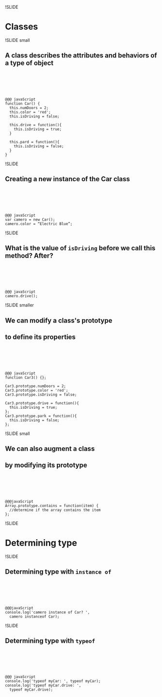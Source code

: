 !SLIDE
# Classes #

!SLIDE small
## A class describes the attributes and behaviors of a type of object ##
<br><br><br><br>

    @@@ javaScript
    function Car() {
      this.numDoors = 2; 
      this.color = 'red'; 
      this.isDriving = false;
      
      this.drive = function(){
        this.isDriving = true;
      }
      
      this.pard = function(){
        this.isDriving = false;
      }
    }

!SLIDE
## Creating a new instance of the Car class ##
<br><br><br><br>

    @@@ javaScript
    var camero = new Car(); 
    camero.color = “Electric Blue”;
    
!SLIDE
## What is the value of <code>isDriving</code> before we call this method? After? ##
<br><br><br><br>
  
    @@@ javaScript
    camero.drive();
    
!SLIDE smaller
## We can modify a class's prototype ##
## to define its properties ##
<br><br><br><br>

    @@@ javaScript
    function Car3() {};
    
    Car3.prototype.numDoors = 2; 
    Car3.prototype.color = 'red'; 
    Car3.prototype.isDriving = false;
    
    Car3.prototype.drive = function(){ 
      this.isDriving = true;
    };
    Car3.prototype.park = function(){ 
      this.isDriving = false;
    };
    
!SLIDE small
## We can also augment a class ##
## by modifying its prototype ##
<br><br><br><br>

    @@@javaScript
    Array.prototype.contains = function(item) { 
      //determine if the array contains the item
    };
    
!SLIDE
# Determining type #

!SLIDE
## Determining type with <code>instance of</code> ##
<br><br><br><br>

    @@@javaScript
    console.log('camero instance of Car? ', 
      camero instanceof Car);
    
!SLIDE
## Determining type with <code>typeof</code> ##
<br><br><br><br>

    @@@ javaScript
    console.log('typeof myCar: ', typeof myCar);
    console.log('typeof myCar.drive: ', 
      typeof myCar.drive);
      
